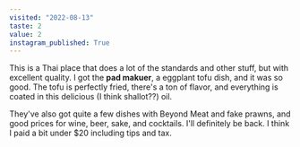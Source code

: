 ```yaml
---
visited: "2022-08-13"
taste: 2
value: 2
instagram_published: True
---
```


This is a Thai place that does a lot of the standards and other stuff, but with excellent quality. I got the **pad makuer**, a eggplant tofu dish, and it was so good. The tofu is perfectly fried, there's a ton of flavor, and everything is coated in this delicious (I think shallot??) oil. 

They've also got quite a few dishes with Beyond Meat and fake prawns, and good prices for wine, beer, sake, and cocktails. I'll definitely be back. I think I paid a bit under $20 including tips and tax.
